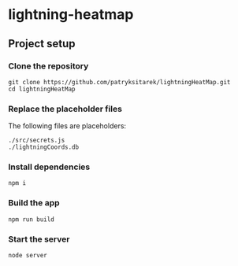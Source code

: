 # lightning-heatmap

## Project setup

### Clone the repository
```
git clone https://github.com/patryksitarek/lightningHeatMap.git
cd lightningHeatMap
```

### Replace the placeholder files
The following files are placeholders:
```
./src/secrets.js
./lightningCoords.db
```

### Install dependencies
```
npm i
```

### Build the app
```
npm run build
```

### Start the server
```
node server
```
